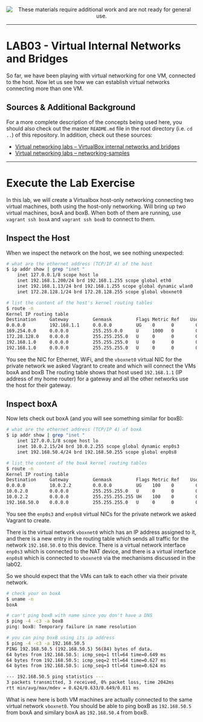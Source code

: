 
<!--
Maintainer:   jeffskinnerbox@yahoo.com / www.jeffskinnerbox.me
Version:      0.0.1
-->


<div align="center">
<img src="http://www.foxbyrd.com/wp-content/uploads/2018/02/file-4.jpg" title="These materials require additional work and are not ready for general use." align="center">
</div>


----


# LAB03 - Virtual Internal Networks and Bridges
So far, we have been playing with virtual networking for one VM, connected to the host.
Now let us see how we can establish virtual networks connecting more than one VM.

## Sources & Additional Background
For a more complete description of the concepts being used here,
you should also check out the master `README.md` file in the root directory
(i.e. `cd ..`) of this repository.
In addition, check out these sources:

* [Virtual networking labs – VirtualBox internal networks and bridges](https://leftasexercise.com/2019/12/16/virtual-networking-labs-virtualbox-internal-networks-and-bridges/)
* [Virtual networking labs – networking-samples](https://github.com/christianb93/networking-samples)


------


# Execute the Lab Exercise
In this lab, we will create a Virtualbox host-only networking connecting two virtual machines,
both using the host-only networking.
Will bring up two virtual machines, boxA and boxB.
When both of them are running, use `vagrant ssh boxA` and `vagrant ssh boxB` to connect to them.

## Inspect the Host
When we inspect the network on the host,
we see nothing unexpected:

```bash
# what are the ethernet address (TCP/IP 4) of the host
$ ip addr show | grep "inet "
    inet 127.0.0.1/8 scope host lo
    inet 192.168.1.200/24 brd 192.168.1.255 scope global eth0
    inet 192.168.1.13/24 brd 192.168.1.255 scope global dynamic wlan0
    inet 172.28.128.1/24 brd 172.28.128.255 scope global vboxnet0

# list the content of the host's kernel routing tables
$ route -n
Kernel IP routing table
Destination     Gateway         Genmask         Flags Metric Ref    Use Iface
0.0.0.0         192.168.1.1     0.0.0.0         UG    0      0        0 eth0
169.254.0.0     0.0.0.0         255.255.0.0     U     1000   0        0 eth0
172.28.128.0    0.0.0.0         255.255.255.0   U     0      0        0 vboxnet0
192.168.1.0     0.0.0.0         255.255.255.0   U     0      0        0 eth0
192.168.1.0     0.0.0.0         255.255.255.0   U     0      0        0 wlan0
```

You see the NIC for Ethernet, WiFi,
and the `vboxnet0` virtual NIC for the private network we asked Vagrant to create
and which will connect the VMs boxA and boxB
The routing table shows that host used `192.168.1.1` (IP address of my home router) for a gateway
and all the other networks use the host for their gateway.

## Inspect boxA
Now lets check out boxA (and you will see something similar for boxB):

```bash
# what are the ethernet address (TCP/IP 4) of boxA
$ ip addr show | grep "inet "
    inet 127.0.0.1/8 scope host lo
    inet 10.0.2.15/24 brd 10.0.2.255 scope global dynamic enp0s3
    inet 192.168.50.4/24 brd 192.168.50.255 scope global enp0s8

# list the content of the boxA kernel routing tables
$ route -n
Kernel IP routing table
Destination     Gateway         Genmask         Flags Metric Ref    Use Iface
0.0.0.0         10.0.2.2        0.0.0.0         UG    100    0        0 enp0s3
10.0.2.0        0.0.0.0         255.255.255.0   U     0      0        0 enp0s3
10.0.2.2        0.0.0.0         255.255.255.255 UH    100    0        0 enp0s3
192.168.50.0    0.0.0.0         255.255.255.0   U     0      0        0 enp0s8
```
You see the `enp0s3` and `enp0s8` virtual NICs for the private network we asked Vagrant to create.

There is the virtual network `vboxnet0` which has an IP address assigned to it,
and there is a new entry in the routing table which sends all traffic for the network `192.168.50.0` to this device.
There is a virtual network interface `enp0s3` which is connected to the NAT device,
and there is a virtual interface `enp0s8` which is connected to `vboxnet0`
via the mechanisms discussed in the lab02.

So we should expect that the VMs can talk to each other via their private network.

```bash
# check your on boxA
$ uname -n
boxA

# can't ping boxB with name since you don't have a DNS
$ ping -4 -c3 -a boxB
ping: boxB: Temporary failure in name resolution

# you can ping boxB using its ip address
$ ping -4 -c3 -a 192.168.50.5
PING 192.168.50.5 (192.168.50.5) 56(84) bytes of data.
64 bytes from 192.168.50.5: icmp_seq=1 ttl=64 time=0.649 ms
64 bytes from 192.168.50.5: icmp_seq=2 ttl=64 time=0.627 ms
64 bytes from 192.168.50.5: icmp_seq=3 ttl=64 time=0.624 ms

--- 192.168.50.5 ping statistics ---
3 packets transmitted, 3 received, 0% packet loss, time 2042ms
rtt min/avg/max/mdev = 0.624/0.633/0.649/0.011 ms
```

What is new here is both VM machines are actually connected to the same virtual network `vboxnet0`.
You should be able to ping boxB as `192.168.50.5` from boxA and similary boxA as `192.168.50.4` from boxB.




